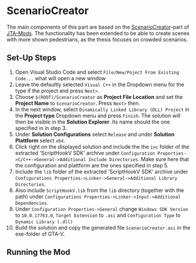 # ScenarioCreator

The main components of this part are based on the [ScenarioCreator](https://github.com/fabbrimatteo/JTA-Mods/tree/master/ScenarioCreator)-part of [JTA-Mods](https://github.com/fabbrimatteo/JTA-Mods). The functionality has been extended to be able to create scenes with more shown pedestrians, as the thesis focuses on crowded scenarios.

## Set-Up Steps

1. Open Visual Studio Code and select `File/New/Poject From Existing Code...` what will open a new window
2. Leave the defaultly selected `Visual C++` in the Dropdown menu for the type if the project and press `Next>`.
3. Choose `$(ROOT)/ScenarioCreator` as **Project File Location** and set the **Project Name** to `ScenarioCreator`. Press `Next>` then.
4. In the next window, select `Dinamically Linked Library (DLL) Project` in the **Project type** Dropdown menu and press `Finish`. The solution will then be visible in the **Solution Explorer**. Its name should the one specified in in step 3.
5. Under **Solution Configurations** select `Release` and under **Solution Plattform** select `x64`.
6. Click right on the displayed solution and include the the `inc` folder of the extracted 'ScriptHookV SDK' archive under `Configuration Properties->C/C++->General->Additional Include Directories`. Make sure here that the configuration and plattform are the ones specified in step 5.
7. Include the `lib` folder of the extracted 'ScriptHookV SDK' archive under `Configurations Properties->Linker->General->Additional Library Directories`.
8. Also include `ScriptHookV.lib` from the `lib` directory (together with the path) under `Configurations Properties->Linker->Input->Additional Dependencies`.
9. Under `Configuration Properties->General` change `Windows SDK Version` to `10.0.17763.0`, `Target Extension` to `.asi` and `Configuration Type` to `Dynamic Library (.dll)`
10. Build the solution and copy the generated file `ScenarioCreator.asi` in the exe-folder of GTA-V.

## Running the Mod

